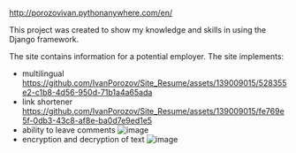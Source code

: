 http://porozovivan.pythonanywhere.com/en/

This project was created to show my knowledge and skills in using the Django framework.

The site contains information for a potential employer.
The site implements:
- multilingual
https://github.com/IvanPorozov/Site_Resume/assets/139009015/528355e2-c1b8-4d56-950d-71b1a4a65ada
- link shortener
https://github.com/IvanPorozov/Site_Resume/assets/139009015/fe769e5f-0db3-43c8-af8e-ba0d7e9ed1e5
- ability to leave comments
![image](https://github.com/IvanPorozov/Site_Resume/assets/139009015/268f4a23-8367-4326-bdf2-a951caba9cd7)
- encryption and decryption of text
![image](https://github.com/IvanPorozov/Site_Resume/assets/139009015/275f2f6a-7630-4b53-8c13-ce01b93ca721)
